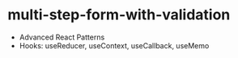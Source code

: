 # multi-step-form-with-validation
- Advanced React Patterns
- Hooks: useReducer, useContext, useCallback, useMemo
